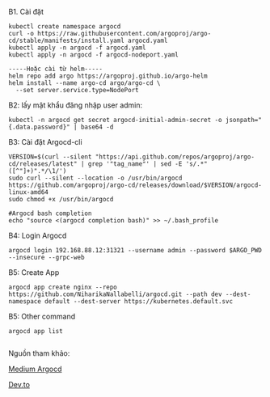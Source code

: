 B1. Cài đặt
```
kubectl create namespace argocd
curl -o https://raw.githubusercontent.com/argoproj/argo-cd/stable/manifests/install.yaml argocd.yaml
kubectl apply -n argocd -f argocd.yaml
kubectl apply -n argocd -f argocd-nodeport.yaml

-----Hoặc cài từ helm-----
helm repo add argo https://argoproj.github.io/argo-helm
helm install --name argo-cd argo/argo-cd \
  --set server.service.type=NodePort

```

B2: lấy mật khẩu đăng nhập user admin:
```
kubectl -n argocd get secret argocd-initial-admin-secret -o jsonpath="{.data.password}" | base64 -d
```

B3: Cài đặt Argocd-cli
```
VERSION=$(curl --silent "https://api.github.com/repos/argoproj/argo-cd/releases/latest" | grep '"tag_name"' | sed -E 's/.*"([^"]+)".*/\1/')
sudo curl --silent --location -o /usr/bin/argocd https://github.com/argoproj/argo-cd/releases/download/$VERSION/argocd-linux-amd64
sudo chmod +x /usr/bin/argocd

#Argocd bash completion
echo "source <(argocd completion bash)" >> ~/.bash_profile
```

B4: Login Argocd
```
argocd login 192.168.88.12:31321 --username admin --password $ARGO_PWD --insecure --grpc-web
```

B5: Create App
```
argocd app create nginx --repo https://github.com/NiharikaNallabelli/argocd.git --path dev --dest-namespace default --dest-server https://kubernetes.default.svc
```


B5: Other command
```
argocd app list


```



Nguồn tham khảo:

[Medium Argocd](https://medium.com/zelarsoft/using-gitops-with-argocd-b75c54ab4738)

[Dev.to]()